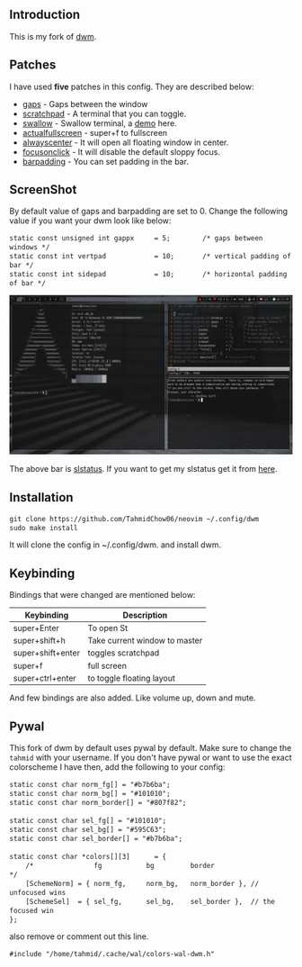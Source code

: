 ## Introduction
This is my fork of [dwm](https://dwm.suckless.org).

## Patches
I have used **five** patches in this config.
They are described below:
* [gaps](https://dwm.suckless.org/patches/gaps) - Gaps between the window
* [scratchpad](https://dwm.suckless.org/patches/scratchpad) - A terminal that you can toggle.
* [swallow](https://dwm.suckless.org/patches/swallow) - Swallow terminal, a [demo](https://yewtu.be/92uo5OBOKfY) here.
* [actualfullscreen](https://dwm.suckless.org/patches/actualfullscreen) - super+f to fullscreen
* [alwayscenter](https://dwm.suckless.org/patches/alwayscenter) - It will open all floating window in center.
* [focusonclick](https://dwm.suckless.org/patches/focusonclick/) - It will disable the default sloppy focus.
* [barpadding](https://dwm.suckless.org/patches/barpadding/) - You can set padding in the bar.

## ScreenShot
By default value of gaps and barpadding are set to 0. Change the
following value if you want your dwm look like below:

```
static const unsigned int gappx     = 5;        /* gaps between windows */
static const int vertpad            = 10;       /* vertical padding of bar */
static const int sidepad            = 10;       /* horizontal padding of bar */
```

![DWM Image](screenshot/dwm.png)

The above bar is [slstatus](https://tools.suckless.org/slstatus). If you want to get my slstatus get it from [here](https://github.com/TahmidChow06/slstatus).

## Installation
```
git clone https://github.com/TahmidChow06/neovim ~/.config/dwm
sudo make install
```

It will clone the config in ~/.config/dwm. and install dwm.


## Keybinding
Bindings that were changed are mentioned below:

| Keybinding        | Description                   |
|-------------------|-------------------------------|
| super+Enter       | To open St                    |
| super+shift+h     | Take current window to master |
| super+shift+enter | toggles scratchpad            |
| super+f           | full screen                   |
| super+ctrl+enter  | to toggle floating layout     |

And few bindings are also added. Like volume up, down and mute.

## Pywal
This fork of dwm by default uses pywal by default.  Make sure to change the `tahmid` with your username.
If you don't have pywal or want to use the exact colorscheme I have then, add the following to your config:

```
static const char norm_fg[] = "#b7b6ba";
static const char norm_bg[] = "#101010";
static const char norm_border[] = "#807f82";

static const char sel_fg[] = "#101010";
static const char sel_bg[] = "#595C63";
static const char sel_border[] = "#b7b6ba";

static const char *colors[][3]      = {
    /*               fg           bg         border                         */
    [SchemeNorm] = { norm_fg,     norm_bg,   norm_border }, // unfocused wins
    [SchemeSel]  = { sel_fg,      sel_bg,    sel_border },  // the focused win
};

```

also remove or comment out this line.
```
#include "/home/tahmid/.cache/wal/colors-wal-dwm.h"
```
